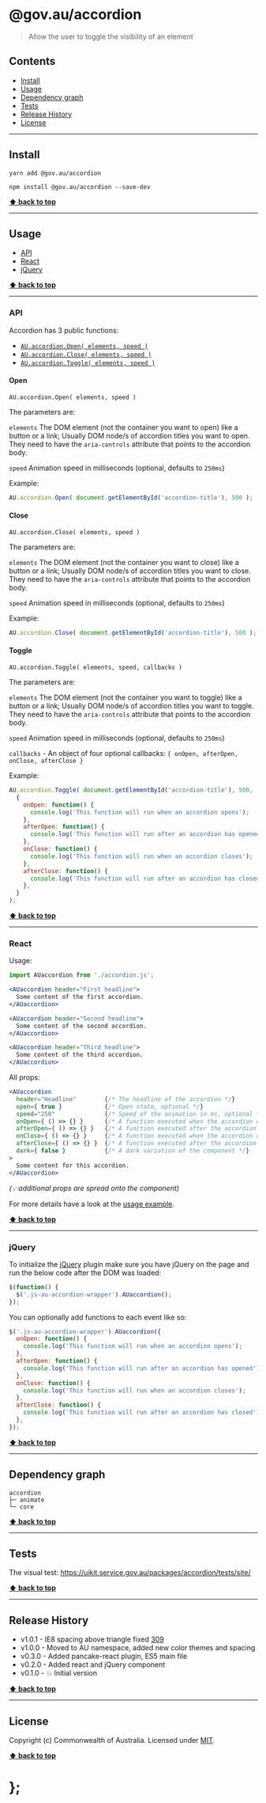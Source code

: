 @gov.au/accordion
============

> Allow the user to toggle the visibility of an element


## Contents

* [Install](#install)
* [Usage](#usage)
* [Dependency graph](#dependency-graph)
* [Tests](#tests)
* [Release History](#release-history)
* [License](#license)


----------------------------------------------------------------------------------------------------------------------------------------------------------------


## Install


```shell
yarn add @gov.au/accordion
```

```shell
npm install @gov.au/accordion --save-dev
```


**[⬆ back to top](#contents)**


----------------------------------------------------------------------------------------------------------------------------------------------------------------


## Usage


* [API](#api)
* [React](#react)
* [jQuery](#jquery)


**[⬆ back to top](#contents)**


----------------------------------------------------------------------------------------------------------------------------------------------------------------

### API


Accordion has 3 public functions:

- [`AU.accordion.Open( elements, speed )`](#open)
- [`AU.accordion.Close( elements, speed )`](#close)
- [`AU.accordion.Toggle( elements, speed )`](#toggle)


#### Open

`AU.accordion.Open( elements, speed )`

The parameters are:

`elements`
The DOM element (not the container you want to open) like a button or a link;
Usually DOM node/s of accordion titles you want to open. They need to have the `aria-controls` attribute that points to the accordion body.

`speed`
Animation speed in milliseconds (optional, defaults to `250ms`)

Example:

```js
AU.accordion.Open( document.getElementById('accordion-title'), 500 );
```


#### Close

`AU.accordion.Close( elements, speed )`

The parameters are:

`elements`
The DOM element (not the container you want to close) like a button or a link;
Usually DOM node/s of accordion titles you want to close. They need to have the `aria-controls` attribute that points to the accordion body.

`speed`
Animation speed in milliseconds (optional, defaults to `250ms`)

Example:

```js
AU.accordion.Close( document.getElementById('accordion-title'), 500 );
```


#### Toggle

`AU.accordion.Toggle( elements, speed, callbacks )`

The parameters are:

`elements`
The DOM element (not the container you want to toggle) like a button or a link;
Usually DOM node/s of accordion titles you want to toggle. They need to have the `aria-controls` attribute that points to the accordion body.

`speed`
Animation speed in milliseconds (optional, defaults to `250ms`)

`callbacks` - An object of four optional callbacks: `{ onOpen, afterOpen, onClose, afterClose }`

Example:

```js
AU.accordion.Toggle( document.getElementById('accordion-title'), 500,
  {
    onOpen: function() {
      console.log('This function will run when an accordion opens');
    },
    afterOpen: function() {
      console.log('This function will run after an accordion has opened');
    },
    onClose: function() {
      console.log('This function will run when an accordion closes');
    },
    afterClose: function() {
      console.log('This function will run after an accordion has closed');
    },
  }
);
```


**[⬆ back to top](#contents)**


----------------------------------------------------------------------------------------------------------------------------------------------------------------


### React

Usage:

```jsx
import AUaccordion from './accordion.js';

<AUaccordion header="First headline">
  Some content of the first accordion.
</AUaccordion>

<AUaccordion header="Second headline">
  Some content of the second accordion.
</AUaccordion>

<AUaccordion header="Third headline">
  Some content of the third accordion.
</AUaccordion>
```

All props:

```jsx
<AUaccordion
  header="Headline"        {/* The headline of the accordion */}
  open={ true }            {/* Open state, optional */}
  speed="250"              {/* Speed of the animation in ms, optional */}
  onOpen={ () => {} }      {/* A function executed when the accordion opens, optional */}
  afterOpen={ () => {} }   {/* A function executed after the accordion opened, optional */}
  onClose={ () => {} }     {/* A function executed when the accordion closes, optional */}
  afterClose={ () => {} }  {/* A function executed after the accordion opened, optional */}
  dark={ false }           {/* A dark variation of the component */}
>
  Some content for this accordion.
</AUaccordion>
```
_(💡 additional props are spread onto the component)_

For more details have a look at the [usage example](https://github.com/govau/uikit/tree/master/packages/accordion/tests/react/index.js).


**[⬆ back to top](#contents)**


----------------------------------------------------------------------------------------------------------------------------------------------------------------


### jQuery

To initialize the [jQuery](https://jquery.com/) plugin make sure you have jQuery on the page and run the below code after the DOM was loaded:

```js
$(function() {
  $('.js-au-accordion-wrapper').AUaccordion();
});
```

You can optionally add functions to each event like so:

```js
$('.js-au-accordion-wrapper').AUaccordion({
  onOpen: function() {
    console.log('This function will run when an accordion opens');
  },
  afterOpen: function() {
    console.log('This function will run after an accordion has opened');
  },
  onClose: function() {
    console.log('This function will run when an accordion closes');
  },
  afterClose: function() {
    console.log('This function will run after an accordion has closed');
  },
});
```


**[⬆ back to top](#contents)**


----------------------------------------------------------------------------------------------------------------------------------------------------------------


## Dependency graph

```shell
accordion
├─ animate
└─ core
```


**[⬆ back to top](#contents)**


----------------------------------------------------------------------------------------------------------------------------------------------------------------


## Tests

The visual test: https://uikit.service.gov.au/packages/accordion/tests/site/


**[⬆ back to top](#contents)**


----------------------------------------------------------------------------------------------------------------------------------------------------------------


## Release History

* v1.0.1 - IE8 spacing above triangle fixed [309](https://github.com/govau/uikit/issues/197)
* v1.0.0 - Moved to AU namespace, added new color themes and spacing
* v0.3.0 - Added pancake-react plugin, ES5 main file
* v0.2.0 - Added react and jQuery component
* v0.1.0 - 💥 Initial version


**[⬆ back to top](#contents)**


----------------------------------------------------------------------------------------------------------------------------------------------------------------


## License

Copyright (c) Commonwealth of Australia.
Licensed under [MIT](https://raw.githubusercontent.com/govau/uikit/packages/core/master/LICENSE).


**[⬆ back to top](#contents)**

# };
